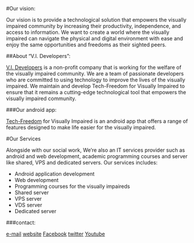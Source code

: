 #Our vision:

Our vision is to provide a technological solution that empowers the visually impaired community by increasing their productivity, independence, and access to information. We want to create a world where the visually impaired can navigate the physical and digital environment with ease and enjoy the same opportunities and freedoms as their sighted peers.

##About “V.I. Developers”:

[V.I. Developers](https://videvelopers.com) is a non-profit company that is working for the welfare of the visually impaired community. We are a team of passionate developers who are committed to using technology to improve the lives of the visually impaired. We maintain and develop Tech-Freedom for Visually Impaired to ensure that it remains a cutting-edge technological tool that empowers the visually impaired community.

###Our android app:

[Tech-Freedom](https://play.google.com/store/apps/details?id=com.videvelopers.app.tech_freedom) for Visually Impaired is an android app that offers a range of features designed to make life easier for the visually impaired. 

#Our Services

Alongside with our social work, We’re also an IT services provider such as android and web development, academic programming courses and server like shared, VPS and dedicated servers.
Our services includes:

- Android application development
- Web development
- Programming courses for the visually impaireds
- Shared server
- VPS server
- VDS server
- Dedicated server

###contact:

[e-mail](info@techfreedom.in)
[website](videvelopers.com)
[Facebook](https://www.facebook.com/people/VI-Developers/100075844692284/)
[twitter](https://twitter.com/developers_v)
[Youtube](https://www.youtube.com/videvelopers)
